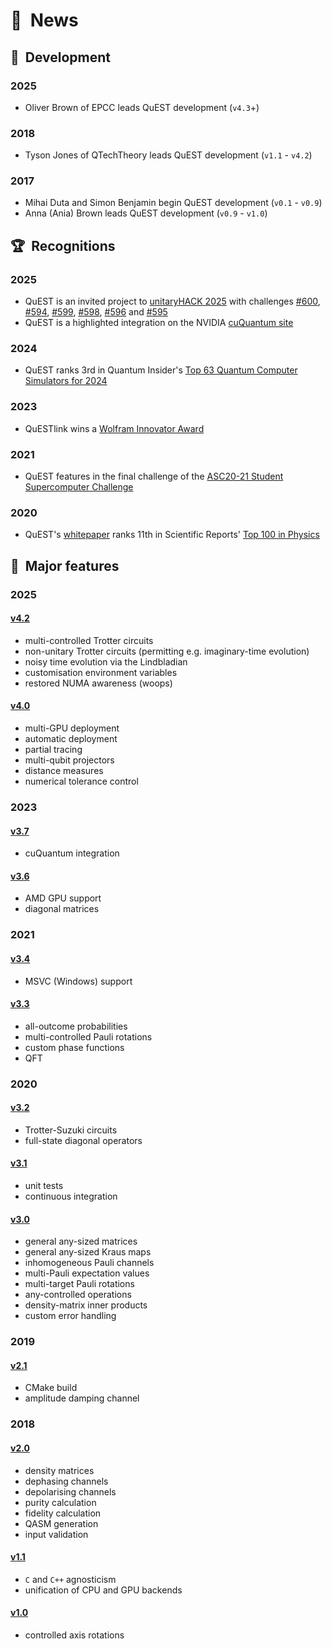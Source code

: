 # 📰  News

<!--
  Random assortment of QuEST-related news, in reverse chronology
  (this comment must be under the title for valid doxygen rendering)

  @author Tyson Jones
-->


## 🧭  Development


### 2025

  - Oliver Brown of EPCC leads QuEST development (`v4.3`+)


### 2018

  - Tyson Jones of QTechTheory leads QuEST development (`v1.1` - `v4.2`)


### 2017

  - Mihai Duta and Simon Benjamin begin QuEST development (`v0.1` - `v0.9`)
  - Anna (Ania) Brown leads QuEST development (`v0.9` - `v1.0`)



## 🏆  Recognitions


### 2025

  - QuEST is an invited project to [unitaryHACK 2025](https://unitaryhack.dev/) with challenges [#600](https://github.com/QuEST-Kit/QuEST/issues/600), [#594](https://github.com/QuEST-Kit/QuEST/issues/594), [#599](https://github.com/QuEST-Kit/QuEST/issues/599), [#598](https://github.com/QuEST-Kit/QuEST/issues/598), [#596](https://github.com/QuEST-Kit/QuEST/issues/596) and [#595](https://github.com/QuEST-Kit/QuEST/issues/595)
  - QuEST is a highlighted integration on the NVIDIA [cuQuantum site](https://developer.nvidia.com/cuquantum-sdk)


### 2024

  - QuEST ranks 3rd in Quantum Insider's [Top 63 Quantum Computer Simulators for 2024](https://thequantuminsider.com/2022/06/14/top-63-quantum-computer-simulators-for-2022/)


### 2023

  - QuESTlink wins a [Wolfram Innovator Award](https://blog.wolfram.com/2023/11/02/announcing-the-2023-wolfram-innovator-award-winners/)


### 2021

  - QuEST features in the final challenge of the [ASC20-21 Student Supercomputer Challenge](https://www.businesswire.com/news/home/20210127005355/en/28-University-Teams-from-Around-the-World-Advance-to-the-Finals-of-the-ASC20-21-Student-Supercomputer-Challenge)


### 2020

  - QuEST's [whitepaper](https://www.nature.com/articles/s41598-019-47174-9) ranks 11th in Scientific Reports' [Top 100 in Physics](https://www.nature.com/collections/ecehgdfcba)



## 💪  Major features


### 2025

#### [v4.2](https://github.com/QuEST-Kit/QuEST/releases/tag/v4.2.0)

  - multi-controlled Trotter circuits
  - non-unitary Trotter circuits (permitting e.g. imaginary-time evolution)
  - noisy time evolution via the Lindbladian
  - customisation environment variables
  - restored NUMA awareness (woops)

#### [v4.0](https://github.com/QuEST-Kit/QuEST/releases/tag/v4.0.0)

  - multi-GPU deployment
  - automatic deployment
  - partial tracing
  - multi-qubit projectors
  - distance measures
  - numerical tolerance control

### 2023

#### [v3.7](https://github.com/QuEST-Kit/QuEST/releases/tag/v3.7.0)

  - cuQuantum integration

#### [v3.6](https://github.com/QuEST-Kit/QuEST/releases/tag/v3.6.0)

  - AMD GPU support
  - diagonal matrices


### 2021

#### [v3.4](https://github.com/QuEST-Kit/QuEST/releases/tag/v3.4.0)

  - MSVC (Windows) support

#### [v3.3](https://github.com/QuEST-Kit/QuEST/releases/tag/v3.3.0)

  - all-outcome probabilities
  - multi-controlled Pauli rotations
  - custom phase functions
  - QFT


### 2020

#### [v3.2](https://github.com/QuEST-Kit/QuEST/releases/tag/v3.2.0)

  - Trotter-Suzuki circuits
  - full-state diagonal operators

#### [v3.1](https://github.com/QuEST-Kit/QuEST/releases/tag/v3.1.0)

  - unit tests
  - continuous integration

#### [v3.0](https://github.com/QuEST-Kit/QuEST/releases/tag/3.0.0)

  - general any-sized matrices
  - general any-sized Kraus maps
  - inhomogeneous Pauli channels
  - multi-Pauli expectation values
  - multi-target Pauli rotations
  - any-controlled operations
  - density-matrix inner products
  - custom error handling


### 2019

#### [v2.1](https://github.com/QuEST-Kit/QuEST/releases/tag/2.1.0)

  - CMake build
  - amplitude damping channel


### 2018

#### [v2.0](https://github.com/QuEST-Kit/QuEST/releases/tag/v2.0.0)

  - density matrices
  - dephasing channels
  - depolarising channels
  - purity calculation
  - fidelity calculation
  - QASM generation
  - input validation

#### [v1.1](https://github.com/QuEST-Kit/QuEST/releases/tag/v1.1.0)

  - `C` and `C++` agnosticism
  - unification of CPU and GPU backends

#### [v1.0](https://github.com/QuEST-Kit/QuEST/releases/tag/v1.0.0)

  - controlled axis rotations